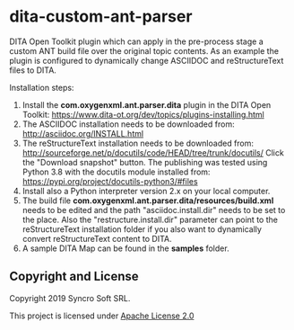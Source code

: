 # dita-custom-ant-parser
DITA Open Toolkit plugin which can apply in the pre-process stage a custom ANT build file over the original topic contents.
As an example the plugin is configured to dynamically change ASCIIDOC and reStructureText files to DITA. 

Installation steps:

1. Install the **com.oxygenxml.ant.parser.dita** plugin in the DITA Open Toolkit: https://www.dita-ot.org/dev/topics/plugins-installing.html
1. The ASCIIDOC installation needs to be downloaded from: http://asciidoc.org/INSTALL.html
1. The reStructureText installation needs to be downloaded from: http://sourceforge.net/p/docutils/code/HEAD/tree/trunk/docutils/ 
Click the "Download snapshot" button. The publishing was tested using Python 3.8 with the docutils module installed from: https://pypi.org/project/docutils-python3/#files
1. Install also a Python interpreter version 2.x on your local computer.
1. The build file **com.oxygenxml.ant.parser.dita/resources/build.xml** needs to be edited and the path "asciidoc.install.dir" needs to be set to the place. Also the "restructure.install.dir" parameter can point to the reStructureText installation folder if you also want to dynamically convert reStructureText content to DITA.
1. A sample DITA Map can be found in the **samples** folder.

Copyright and License
---------------------
Copyright 2019 Syncro Soft SRL.

This project is licensed under [Apache License 2.0](https://github.com/oxygenxml/dita-asciidoc/blob/master/LICENSE)
